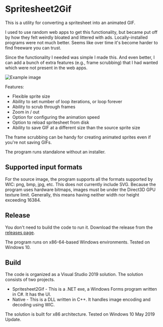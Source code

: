 # Spritesheet2Gif

This is a utility for converting a spritesheet into an animated GIF. 

I used to use random web apps to get this functionality, but became put off by how they felt weirdly bloated and littered with ads. Locally-installed programs were not much better. Seems like over time it's become harder to find freeware you can trust. 

Since the functionality I needed was simple I made this. And even better, I can add a bunch of extra features (e.g., frame scrubbing) that I had wanted which were not present in the web apps.

![Example image](https://raw.githubusercontent.com/clandrew/Spritesheet2Gif/master/Demo/Video.gif "Example image")

Features:
* Flexible sprite size
* Ability to set number of loop iterations, or loop forever
* Ability to scrub through frames
* Zoom in / out
* Option for configuring the animation speed
* Option to reload spritesheet from disk
* Ability to save GIF at a different size than the source sprite size

The frame scrubbing can be handy for creating animated sprites even if you're not saving GIFs.

The program runs standalone without an installer.

## Supported input formats
For the source image, the program supports all the formats supported by WIC: png, bmp, jpg, etc. This does not currently include SVG.
Because the program uses hardware bitmaps, images must be under the Direct3D GPU texture limit. Generally, this means having neither width nor height exceeding 16384.

## Release
You don't need to build the code to run it. Download the release from the [releases page](https://github.com/clandrew/Spritesheet2Gif/releases).

The program runs on x86-64-based Windows environments. Tested on Windows 10.

## Build
The code is organized as a Visual Studio 2019 solution. The solution consists of two projects.
* Spritesheet2Gif - This is a .NET exe, a Windows Forms program written in C#. It has the UI.
* Native - This is a DLL written in C++. It handles image encoding and decoding using WIC.

The solution is built for x86 architecture. Tested on Windows 10 May 2019 Update.
